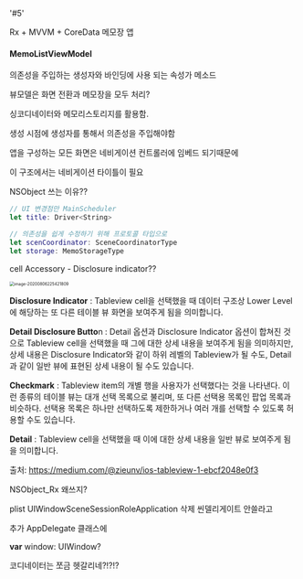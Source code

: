 

'#5'

Rx + MVVM + CoreData 메모장 앱



#### MemoListViewModel



의존성을 주입하는 생성자와 바인딩에 사용 되는 속성가 메소드

뷰모델은 화면 전환과 메모장을 모두 처리?

싱코디네이터와 메모리스토리지를 활용함.

생성 시점에 생성자를 통해서 의존성을 주입해야함



앱을 구성하는 모든 화면은 네비게이션 컨트롤러에 임베드 되기때문에

이 구조에서는 네비게이션 타이틀이 필요

NSObject 쓰는 이유??



```swift
// UI 변경점만 MainScheduler
let title: Driver<String>

// 의존성을 쉽게 수정하기 위해 프로토콜 타입으로
let scenCoordinator: SceneCoordinatorType
let storage: MemoStorageType
```



cell Accessory - Disclosure indicator??



<img src="/Users/kyuhyeon/Library/Application Support/typora-user-images/image-20200806225421809.png" alt="image-20200806225421809" style="zoom:50%;" />

**Disclosure Indicator** : Tableview cell을 선택했을 때 데이터 구조상 Lower Level에 해당하는 또 다른 테이블 뷰 화면을 보여주게 됨을 의미합니다.

**Detail Disclosure Butto**n : Detail 옵션과 Disclosure Indicator 옵션이 합쳐진 것으로 Tableview cell을 선택했을 때 그에 대한 상세 내용을 보여주게 됨을 의미하지만, 상세 내용은 Disclosure Indicator와 같이 하위 레벨의 Tableview가 될 수도, Detail과 같이 일반 뷰에 표현된 상세 내용이 될 수도 있습니다.

**Checkmark** : Tableview item의 개별 행을 사용자가 선택했다는 것을 나타낸다. 이런 종류의 테이블 뷰는 대개 선택 목록으로 불리며, 또 다른 선택용 목록인 팝업 목록과 비슷하다. 선택용 목록은 하나만 선택하도록 제한하거나 여러 개를 선택할 수 있도록 허용할 수도 있습니다.

**Detail** : Tableview cell을 선택했을 때 이에 대한 상세 내용을 일반 뷰로 보여주게 됨을 의미합니다.

출처: https://medium.com/@zieunv/ios-tableview-1-ebcf2048e0f3



NSObject_Rx 왜쓰지?



plist  UIWindowSceneSessionRoleApplication 삭제 씬델리게이트 안쓸라고

추가 AppDelegate 클래스에

**var** window: UIWindow?



코디네이터는 쪼금 헷갈리네?!?!?